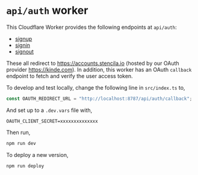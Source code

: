 # `api/auth` worker

This Cloudflare Worker provides the following endpoints at `api/auth`:

- [signup](https://cloud.stencila.io/api/auth/signup)
- [signin](https://cloud.stencila.io/api/auth/signin)
- [signout](https://cloud.stencila.io/api/auth/signout)

These all redirect to https://accounts.stencila.io (hosted by our OAuth provider https://kinde.com). In addition, this worker has an OAuth `callback` endpoint to fetch and verify the user access token.

To develop and test locally, change the following line in `src/index.ts` to,

```ts
const OAUTH_REDIRECT_URL = "http://localhost:8787/api/auth/callback";
```

And set up to a `.dev.vars` file with,

```
OAUTH_CLIENT_SECRET=xxxxxxxxxxxxxx
```

Then run,

```sh
npm run dev
```

To deploy a new version,

```sh
npm run deploy
```

